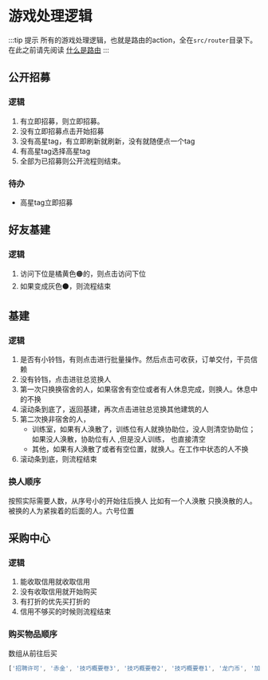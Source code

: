 # 游戏处理逻辑
:::tip 提示
所有的游戏处理逻辑，也就是路由的action，全在`src/router`目录下。在此之前请先阅读 [什么是路由](/logic/#是什么)
:::

## 公开招募
### 逻辑
1. 有立即招募，则立即招募。
2. 没有立即招募点击开始招募
3. 没有高星tag，有立即刷新就刷新，没有就随便点一个tag
4. 有高星tag选择高星tag
5. 全部为已招募则公开流程则结束。

### 待办
- 高星tag立即招募
## 好友基建
### 逻辑
1. 访问下位是橘黄色:orange_circle:的，则点击访问下位
   <Mimg src="gameLogic/img.png" width="200"/>
2. 如果变成灰色:black_circle:，则流程结束
   <Mimg src="gameLogic/img_1.png" width="200"/>
## 基建
### 逻辑
1. 是否有小铃铛，有则点击进行批量操作。然后点击可收获，订单交付，干员信赖
   <Mimg src="gameLogic/img_2.png" width="100"/>
2. 没有铃铛，点击进驻总览换人
3. 第一次只换换宿舍的人，如果宿舍有空位或者有人休息完成，则换人。休息中的不换
4. 滚动条到底了，返回基建，再次点击进驻总览换其他建筑的人
5. 第二次换非宿舍的人，
   - 训练室，如果有人涣散了，训练位有人就换协助位，没人则清空协助位； 如果没人涣散，协助位有人 ,但是没人训练， 也直接清空
   - 其他，如果有人涣散了或者有空位置，就换人。在工作中状态的人不换
6. 滚动条到底，则流程结束
### 换人顺序
按照实际需要人数，从序号小的开始往后换人
<Mimg src="gameLogic/img_5.png" width="600"/>
比如有一个人涣散
<Mimg src="gameLogic/img_3.png" width="500"/>
只换涣散的人。被换的人为紧挨着的后面的人。六号位置
<Mimg src="gameLogic/img_4.png" width="400"/>
## 采购中心
### 逻辑
1. 能收取信用就收取信用
2. 没有收取信用就开始购买
3. 有打折的优先买打折的
4. 信用不够买的时候则流程结束
### 购买物品顺序
数组从前往后买
```ts
['招聘许可', '赤金', '技巧概要卷3', '技巧概要卷2', '技巧概要卷1', '龙门币', '加急许可', '聚酸酯', '糖', '家具零件']
```